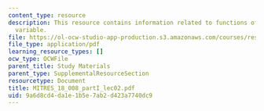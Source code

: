 ```yaml
---
content_type: resource
description: This resource contains information related to functions of a complex
  variable.
file: https://ol-ocw-studio-app-production.s3.amazonaws.com/courses/res-18-008-calculus-revisited-complex-variables-differential-equations-and-linear-algebra-fall-2011/9a6d8cd4da1e1b5e7ab2d423a7740dc9_MITRES_18_008_partI_lec02.pdf
file_type: application/pdf
learning_resource_types: []
ocw_type: OCWFile
parent_title: Study Materials
parent_type: SupplementalResourceSection
resourcetype: Document
title: MITRES_18_008_partI_lec02.pdf
uid: 9a6d8cd4-da1e-1b5e-7ab2-d423a7740dc9
---
```

